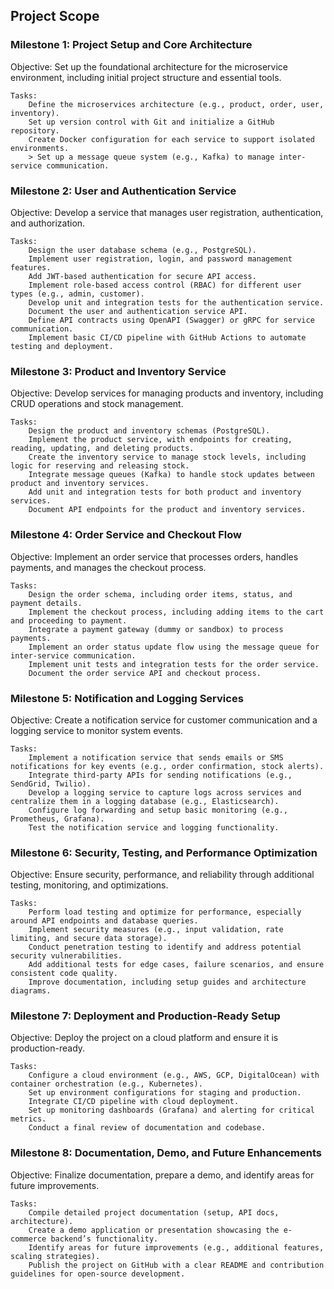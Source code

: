 ## Project Scope

### Milestone 1: Project Setup and Core Architecture

Objective: Set up the foundational architecture for the microservice environment, including initial project structure and essential tools.

    Tasks:
        Define the microservices architecture (e.g., product, order, user, inventory).
        Set up version control with Git and initialize a GitHub repository.
        Create Docker configuration for each service to support isolated environments.
        > Set up a message queue system (e.g., Kafka) to manage inter-service communication.

### Milestone 2: User and Authentication Service

Objective: Develop a service that manages user registration, authentication, and authorization.

    Tasks:
        Design the user database schema (e.g., PostgreSQL).
        Implement user registration, login, and password management features.
        Add JWT-based authentication for secure API access.
        Implement role-based access control (RBAC) for different user types (e.g., admin, customer).
        Develop unit and integration tests for the authentication service.
        Document the user and authentication service API.
        Define API contracts using OpenAPI (Swagger) or gRPC for service communication.
        Implement basic CI/CD pipeline with GitHub Actions to automate testing and deployment.

### Milestone 3: Product and Inventory Service

Objective: Develop services for managing products and inventory, including CRUD operations and stock management.

    Tasks:
        Design the product and inventory schemas (PostgreSQL).
        Implement the product service, with endpoints for creating, reading, updating, and deleting products.
        Create the inventory service to manage stock levels, including logic for reserving and releasing stock.
        Integrate message queues (Kafka) to handle stock updates between product and inventory services.
        Add unit and integration tests for both product and inventory services.
        Document API endpoints for the product and inventory services.

### Milestone 4: Order Service and Checkout Flow

Objective: Implement an order service that processes orders, handles payments, and manages the checkout process.

    Tasks:
        Design the order schema, including order items, status, and payment details.
        Implement the checkout process, including adding items to the cart and proceeding to payment.
        Integrate a payment gateway (dummy or sandbox) to process payments.
        Implement an order status update flow using the message queue for inter-service communication.
        Implement unit tests and integration tests for the order service.
        Document the order service API and checkout process.

### Milestone 5: Notification and Logging Services

Objective: Create a notification service for customer communication and a logging service to monitor system events.

    Tasks:
        Implement a notification service that sends emails or SMS notifications for key events (e.g., order confirmation, stock alerts).
        Integrate third-party APIs for sending notifications (e.g., SendGrid, Twilio).
        Develop a logging service to capture logs across services and centralize them in a logging database (e.g., Elasticsearch).
        Configure log forwarding and setup basic monitoring (e.g., Prometheus, Grafana).
        Test the notification service and logging functionality.

### Milestone 6: Security, Testing, and Performance Optimization

Objective: Ensure security, performance, and reliability through additional testing, monitoring, and optimizations.

    Tasks:
        Perform load testing and optimize for performance, especially around API endpoints and database queries.
        Implement security measures (e.g., input validation, rate limiting, and secure data storage).
        Conduct penetration testing to identify and address potential security vulnerabilities.
        Add additional tests for edge cases, failure scenarios, and ensure consistent code quality.
        Improve documentation, including setup guides and architecture diagrams.

### Milestone 7: Deployment and Production-Ready Setup

Objective: Deploy the project on a cloud platform and ensure it is production-ready.

    Tasks:
        Configure a cloud environment (e.g., AWS, GCP, DigitalOcean) with container orchestration (e.g., Kubernetes).
        Set up environment configurations for staging and production.
        Integrate CI/CD pipeline with cloud deployment.
        Set up monitoring dashboards (Grafana) and alerting for critical metrics.
        Conduct a final review of documentation and codebase.

### Milestone 8: Documentation, Demo, and Future Enhancements

Objective: Finalize documentation, prepare a demo, and identify areas for future improvements.

    Tasks:
        Compile detailed project documentation (setup, API docs, architecture).
        Create a demo application or presentation showcasing the e-commerce backend’s functionality.
        Identify areas for future improvements (e.g., additional features, scaling strategies).
        Publish the project on GitHub with a clear README and contribution guidelines for open-source development.


